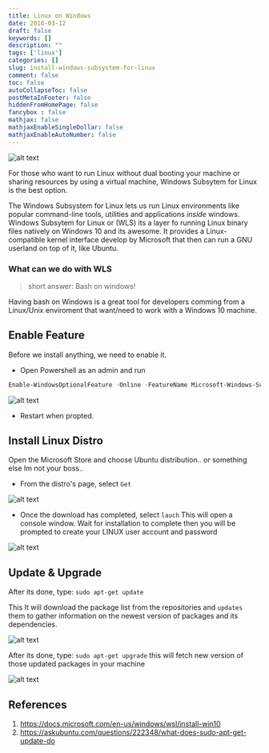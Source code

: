 ```yaml
---
title: Linux on Windows
date: 2016-03-12
draft: false
keywords: []
description: ""
tags: ['linux']
categories: []
slug: install-windows-subsystem-for-linux
comment: false
toc: false
autoCollapseToc: false
postMetaInFooter: false
hiddenFromHomePage: false
fancybox : false
mathjax: false
mathjaxEnableSingleDollar: false
mathjaxEnableAutoNumber: false
---
```



![alt text][img0]

For those who want to run Linux without dual booting your machine or  sharing resources by using a virtual machine, Windows Subsytem for Linux is the best option.

The Windows Subsystem for Linux lets us run Linux environments like popular command-line tools, utilities and applications *inside* windows.
Windows Subsytem for Linux or (WLS) its a layer fo running Linux binary files natively on Windows 10 and its awesome.  It provides a Linux-compatible kernel interface develop by Microsoft that then can run a GNU userland on top of it, like Ubuntu.

### What can we do with WLS

> short answer: Bash on windows!

Having bash on Windows is a great tool for developers comming from a Linux/Unix enviroment that want/need to work with a Windows 10 machine.





<!--more-->

## Enable Feature
Before we install anything, we need to enable it.

- Open Powershell as an admin and run

```PowerShell
Enable-WindowsOptionalFeature -Online -FeatureName Microsoft-Windows-Subsystem-Linux
```


![alt text][img1]

- Restart when propted.


## Install Linux Distro

Open the Microsoft Store and choose Ubuntu distribution.. or something else Im not your boss..

- From the distro's page, select `Get`


![alt text][img3]


- Once the download has completed, select `lauch`
This will open a console window. Wait for installation to complete then you will be prompted to create your LINUX user account and password

![alt text][img4]

## Update & Upgrade

After its done, type: `sudo apt-get update`

This It will download the package list from the repositories and `updates` them to gather information on the newest version of packages and its dependencies.

![alt text][img5]

After its done, type: `sudo apt-get upgrade`
this will fetch new version of those updated packages in your machine

![alt text][img6]





## References



1. https://docs.microsoft.com/en-us/windows/wsl/install-win10
2. https://askubuntu.com/questions/222348/what-does-sudo-apt-get-update-do


[img0]: /images/install-windows-subsystem-for-linux/bashonwindows0.png
[img1]: /images/install-windows-subsystem-for-linux/bashonwindows1.png
[img2]: /images/install-windows-subsystem-for-linux/bashonwindows2.png
[img3]: /images/install-windows-subsystem-for-linux/bashonwindows3.png
[img4]: /images/install-windows-subsystem-for-linux/bashonwindows4.png
[img5]: /images/install-windows-subsystem-for-linux/bashonwindows5.png
[img6]: /images/install-windows-subsystem-for-linux/bashonwindows6.png